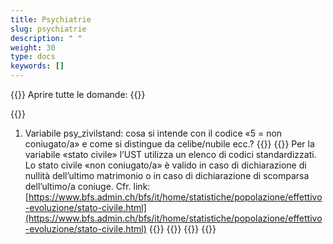 ```yaml
---
title: Psychiatrie 
slug: psychiatrie
description: " "
weight: 30
type: docs
keywords: []
---
```


{{<faqBlock>}}
Aprire tutte le domande: {{<collapsibleGroupCommand groupId="psychiatrie">}}

{{<numberedList>}}
1. Variabile psy_zivilstand: cosa si intende con il codice «5 = non coniugato/a» e come si distingue da celibe/nubile ecc.?
{{<collapsibleBlock groupId="psychiatrie">}}
{{<markdown>}}
Per la variabile «stato civile» l’UST utilizza un elenco di codici standardizzati. Lo stato civile «non coniugato/a» è valido in caso di dichiarazione di nullità dell’ultimo matrimonio o in caso di dichiarazione di scomparsa dell’ultimo/a coniuge. Cfr. link: [https://www.bfs.admin.ch/bfs/it/home/statistiche/popolazione/effettivo-evoluzione/stato-civile.html](https://www.bfs.admin.ch/bfs/it/home/statistiche/popolazione/effettivo-evoluzione/stato-civile.html)
{{</markdown>}}
{{</collapsibleBlock>}}
{{</numberedList>}}
{{</faqBlock>}}
